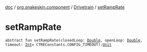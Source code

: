 [doc](../../index.md) / [org.snakeskin.component](../index.md) / [Drivetrain](index.md) / [setRampRate](./set-ramp-rate.md)

# setRampRate

`abstract fun setRampRate(closedLoop: `[`Double`](https://kotlinlang.org/api/latest/jvm/stdlib/kotlin/-double/index.html)`, openLoop: `[`Double`](https://kotlinlang.org/api/latest/jvm/stdlib/kotlin/-double/index.html)`, timeout: `[`Int`](https://kotlinlang.org/api/latest/jvm/stdlib/kotlin/-int/index.html)` = CTREConstants.CONFIG_TIMEOUT): `[`Unit`](https://kotlinlang.org/api/latest/jvm/stdlib/kotlin/-unit/index.html)